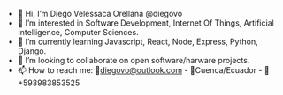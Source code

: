 - 👋 Hi, I’m Diego Velessaca Orellana @diegovo
- 👀 I’m interested in Software Development, Internet Of Things, Artificial Intelligence, Computer Sciences.
- 🌱 I’m currently learning Javascript, React, Node, Express, Python, Django.
- 💞️ I’m looking to collaborate on open software/harware projects.
- 📫 How to reach me: 📧diegovo@outlook.com - 📍Cuenca/Ecuador - 📱+593983853525 

<!---
diegoV0/diegoV0 is a ✨ special ✨ repository because its `README.md` (this file) appears on your GitHub profile.
You can click the Preview link to take a look at your changes.
--->
